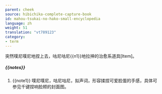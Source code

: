 ```yaml
---
parent: cheek
source: hibichika-complete-capture-book
id: mahou-tsukai-no-hako-small-encyclopedia
language: zh
weight: 51
translation: "vt789123"
category:
- term
---
```


突然噗尼噗尼地捏上去，咕尼咕尼{{n1}}地拉抻的治愈系道具[Item]。

##### {{notes}}

1. {{note1}} 噗尼噗尼，咕尼咕尼，拟声词，形容揉捏可爱脸蛋的手感，具体可参见千键捏响脸颊的封面图。
